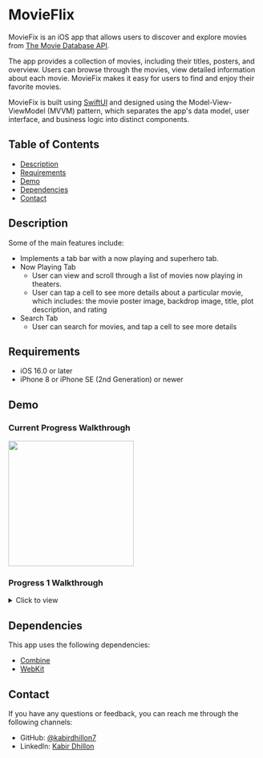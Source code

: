 # MovieFlix
MovieFix is an iOS app that allows users to discover and explore movies from [The Movie Database API](http://docs.themoviedb.apiary.io/#). 

The app provides a collection of movies, including their titles, posters, and overview. Users can browse through the movies, view detailed information about each movie. MovieFix makes it easy for users to find and enjoy their favorite movies.

MovieFix is built using [SwiftUI](https://developer.apple.com/xcode/swiftui/) and designed using the Model-View-ViewModel (MVVM) pattern, which separates the app's data model, user interface, and business logic into distinct components.

## Table of Contents

- [Description](#description)
- [Requirements](#requirements)
- [Demo](#demo)
- [Dependencies](#dependencies)
- [Contact](#contact)

## Description

Some of the main features include:

- Implements a tab bar with a now playing and superhero tab.
- Now Playing Tab
  - User can view and scroll through a list of movies now playing in theaters.
  - User can tap a cell to see more details about a particular movie, which includes: the movie poster image, backdrop image, title, plot description, and rating
- Search Tab
  - User can search for movies, and tap a cell to see more details

## Requirements

- iOS 16.0 or later
- iPhone 8 or iPhone SE (2nd Generation) or newer

## Demo
### Current Progress Walkthrough
<img src="https://github.com/kabirdhillon7/MovieFlix/assets/74223402/e5088951-de43-496c-96b2-475cbbc42e36" width=250><br>

### Progress 1 Walkthrough
<details>
  <summary>Click to view</summary>
  
  <img src="https://github.com/kabirdhillon7/MovieFlix/assets/74223402/ff6a3818-32df-49c2-86bd-2494534f3c57" width=250><br>
</details>

## Dependencies
This app uses the following dependencies:

- [Combine](https://developer.apple.com/documentation/combine)
- [WebKit](https://developer.apple.com/documentation/webkit)

## Contact

If you have any questions or feedback, you can reach me through the following channels:

- GitHub: [@kabirdhillon7](https://github.com/kabirdhillon7)
- LinkedIn: [Kabir Dhillon](https://www.linkedin.com/in/kabirdhillon/)
